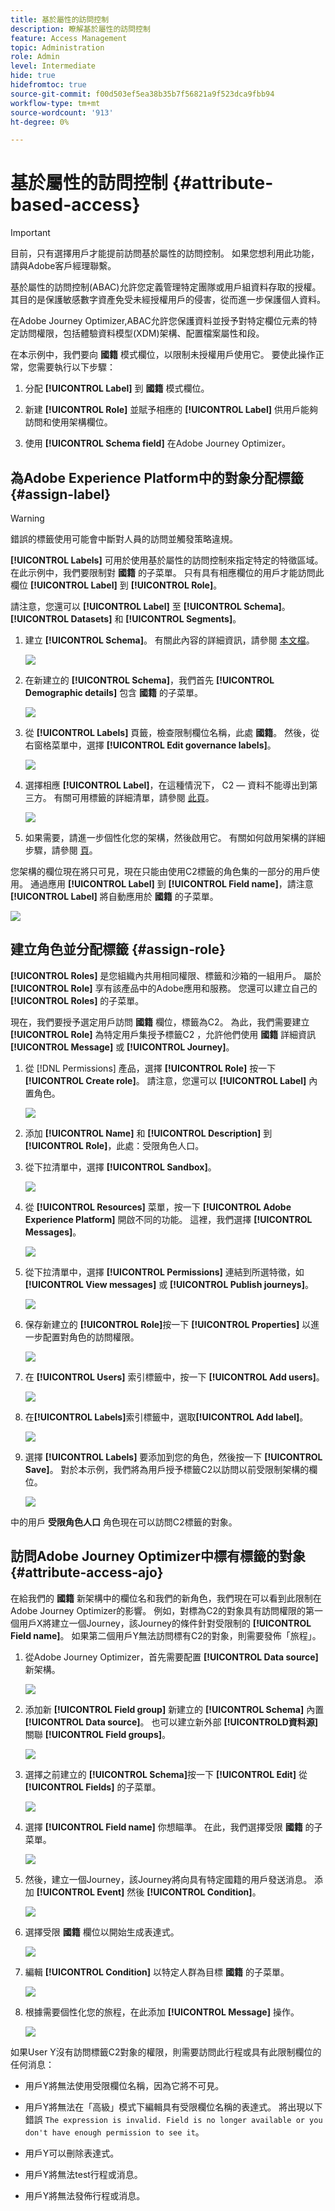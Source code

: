 ```yaml
---
title: 基於屬性的訪問控制
description: 瞭解基於屬性的訪問控制
feature: Access Management
topic: Administration
role: Admin
level: Intermediate
hide: true
hidefromtoc: true
source-git-commit: f00d503ef5ea38b35b7f56821a9f523dca9fbb94
workflow-type: tm+mt
source-wordcount: '913'
ht-degree: 0%

---
```


# 基於屬性的訪問控制 {#attribute-based-access}

>[!IMPORTANT]
>
>目前，只有選擇用戶才能提前訪問基於屬性的訪問控制。 如果您想利用此功能，請與Adobe客戶經理聯繫。

基於屬性的訪問控制(ABAC)允許您定義管理特定團隊或用戶組資料存取的授權。 其目的是保護敏感數字資產免受未經授權用戶的侵害，從而進一步保護個人資料。

在Adobe Journey Optimizer,ABAC允許您保護資料並授予對特定欄位元素的特定訪問權限，包括體驗資料模型(XDM)架構、配置檔案屬性和段。

<!--For a more detailed list of the terminology used with ABAC, refer to Adobe Experience Platform documentation.-->

在本示例中，我們要向 **國籍** 模式欄位，以限制未授權用戶使用它。 要使此操作正常，您需要執行以下步驟：

1. 分配  **[!UICONTROL Label]** 到 **國籍** 模式欄位。

2. 新建  **[!UICONTROL Role]** 並賦予相應的  **[!UICONTROL Label]** 供用戶能夠訪問和使用架構欄位。

3. 使用  **[!UICONTROL Schema field]** 在Adobe Journey Optimizer。

## 為Adobe Experience Platform中的對象分配標籤 {#assign-label}

>[!WARNING]
>
>錯誤的標籤使用可能會中斷對人員的訪問並觸發策略違規。

**[!UICONTROL Labels]** 可用於使用基於屬性的訪問控制來指定特定的特徵區域。
在此示例中，我們要限制對 **國籍** 的子菜單。 只有具有相應欄位的用戶才能訪問此欄位 **[!UICONTROL Label]** 到  **[!UICONTROL Role]**。

請注意，您還可以  **[!UICONTROL Label]** 至  **[!UICONTROL Schema]**。  **[!UICONTROL Datasets]** 和  **[!UICONTROL Segments]**。

1. 建立 **[!UICONTROL Schema]**。 有關此內容的詳細資訊，請參閱 [本文檔](https://experienceleague.adobe.com/docs/experience-platform/xdm/schema/composition.html?lang=en)。

   ![](assets/label_1.png)

1. 在新建立的 **[!UICONTROL Schema]**，我們首先 **[!UICONTROL Demographic details]** 包含 **國籍** 的子菜單。

   ![](assets/label_2.png)

1. 從 **[!UICONTROL Labels]** 頁籤，檢查限制欄位名稱，此處 **國籍**。 然後，從右窗格菜單中，選擇 **[!UICONTROL Edit governance labels]**。

   ![](assets/label_3.png)

1. 選擇相應 **[!UICONTROL Label]**，在這種情況下， C2 — 資料不能導出到第三方。 有關可用標籤的詳細清單，請參閱 [此頁](https://experienceleague.adobe.com/docs/experience-platform/data-governance/labels/reference.html#contract-labels)。

   ![](assets/label_4.png)

1. 如果需要，請進一步個性化您的架構，然後啟用它。 有關如何啟用架構的詳細步驟，請參閱 [頁](https://experienceleague.adobe.com/docs/experience-platform/xdm/ui/resources/schemas.html#profile)。

您架構的欄位現在將只可見，現在只能由使用C2標籤的角色集的一部分的用戶使用。
通過應用 **[!UICONTROL Label]** 到 **[!UICONTROL Field name]**，請注意 **[!UICONTROL Label]** 將自動應用於 **國籍** 的子菜單。

![](assets/label_5.png)

## 建立角色並分配標籤 {#assign-role}

**[!UICONTROL Roles]** 是您組織內共用相同權限、標籤和沙箱的一組用戶。 屬於 **[!UICONTROL Role]** 享有該產品中的Adobe應用和服務。
您還可以建立自己的 **[!UICONTROL Roles]** 的子菜單。

現在，我們要授予選定用戶訪問 **國籍** 欄位，標籤為C2。 為此，我們需要建立 **[!UICONTROL Role]** 為特定用戶集授予標籤C2 ，允許他們使用 **國籍** 詳細資訊 **[!UICONTROL Message]** 或 **[!UICONTROL Journey]**。

1. 從 [!DNL Permissions] 產品，選擇 **[!UICONTROL Role]** 按一下 **[!UICONTROL Create role]**。 請注意，您還可以 **[!UICONTROL Label]** 內置角色。

   ![](assets/role_1.png)

1. 添加 **[!UICONTROL Name]** 和 **[!UICONTROL Description]** 到 **[!UICONTROL Role]**，此處：受限角色人口。

1. 從下拉清單中，選擇 **[!UICONTROL Sandbox]**。

   ![](assets/role_2.png)

1. 從 **[!UICONTROL Resources]** 菜單，按一下 **[!UICONTROL Adobe Experience Platform]** 開啟不同的功能。 這裡，我們選擇 **[!UICONTROL Messages]**。

   ![](assets/role_3.png)

1. 從下拉清單中，選擇 **[!UICONTROL Permissions]** 連結到所選特徵，如 **[!UICONTROL View messages]** 或 **[!UICONTROL Publish journeys]**。

   ![](assets/role_6.png)

1. 保存新建立的 **[!UICONTROL Role]**&#x200B;按一下 **[!UICONTROL Properties]** 以進一步配置對角色的訪問權限。

   ![](assets/role_7.png)

1. 在 **[!UICONTROL Users]** 索引標籤中，按一下 **[!UICONTROL Add users]**。

   ![](assets/role_8.png)

1. 在&#x200B;**[!UICONTROL Labels]**&#x200B;索引標籤中，選取&#x200B;**[!UICONTROL Add label]**。

   ![](assets/role_9.png)

1. 選擇 **[!UICONTROL Labels]** 要添加到您的角色，然後按一下 **[!UICONTROL Save]**。 對於本示例，我們將為用戶授予標籤C2以訪問以前受限制架構的欄位。

   ![](assets/role_4.png)

中的用戶 **受限角色人口** 角色現在可以訪問C2標籤的對象。

## 訪問Adobe Journey Optimizer中標有標籤的對象 {#attribute-access-ajo}

在給我們的 **國籍** 新架構中的欄位名和我們的新角色，我們現在可以看到此限制在Adobe Journey Optimizer的影響。
例如，對標為C2的對象具有訪問權限的第一個用戶X將建立一個Journey，該Journey的條件針對受限制的 **[!UICONTROL Field name]**。 如果第二個用戶Y無法訪問標有C2的對象，則需要發佈「旅程」。

1. 從Adobe Journey Optimizer，首先需要配置 **[!UICONTROL Data source]** 新架構。

   ![](assets/journey_1.png)

1. 添加新 **[!UICONTROL Field group]** 新建立的 **[!UICONTROL Schema]** 內置 **[!UICONTROL Data source]**。 也可以建立新外部 **[!UICONTROLD資料源]** 關聯 **[!UICONTROL Field groups]**。

   ![](assets/journey_2.png)

1. 選擇之前建立的 **[!UICONTROL Schema]**&#x200B;按一下 **[!UICONTROL Edit]** 從 **[!UICONTROL Fields]** 的子菜單。

   ![](assets/journey_3.png)

1. 選擇 **[!UICONTROL Field name]** 你想瞄準。 在此，我們選擇受限 **國籍** 的子菜單。

   ![](assets/journey_4.png)

1. 然後，建立一個Journey，該Journey將向具有特定國籍的用戶發送消息。 添加 **[!UICONTROL Event]** 然後 **[!UICONTROL Condition]**。

   ![](assets/journey_5.png)

1. 選擇受限 **國籍** 欄位以開始生成表達式。

   ![](assets/journey_6.png)

1. 編輯 **[!UICONTROL Condition]** 以特定人群為目標 **國籍** 的子菜單。

   ![](assets/journey_7.png)

1. 根據需要個性化您的旅程，在此添加 **[!UICONTROL Message]** 操作。

   ![](assets/journey_8.png)

如果User Y沒有訪問標籤C2對象的權限，則需要訪問此行程或具有此限制欄位的任何消息：

* 用戶Y將無法使用受限欄位名稱，因為它將不可見。

* 用戶Y將無法在「高級」模式下編輯具有受限欄位名稱的表達式。 將出現以下錯誤 `The expression is invalid. Field is no longer available or you don't have enough permission to see it`。

* 用戶Y可以刪除表達式。

* 用戶Y將無法test行程或消息。

* 用戶Y將無法發佈行程或消息。

